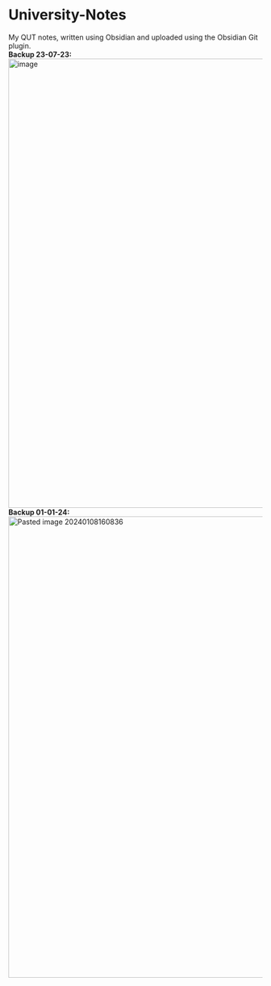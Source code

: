 # University-Notes
My QUT notes, written using Obsidian and uploaded using the Obsidian Git plugin.  <br>
**Backup 23-07-23:**
<img width="890" alt="image" src="https://github.com/Asha-Saunders/University-Notes/assets/100546697/39850558-1ae5-4c22-9c39-8c5bf79ce3db">  <br>
**Backup 01-01-24:**
<img width="914" alt="Pasted image 20240108160836" src="https://github.com/AshCashh/University-Notes/assets/100546697/aa2cc5fb-b912-4cbf-aa24-00acb6d17189">

